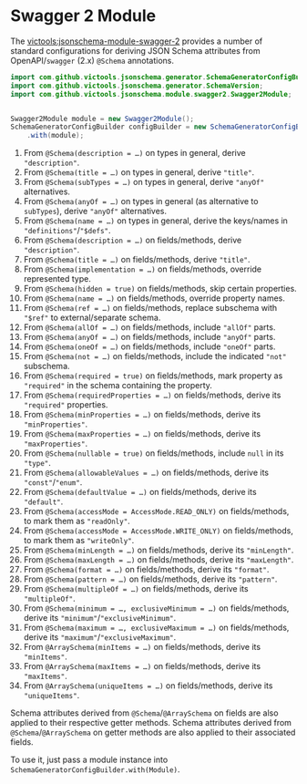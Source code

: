 # Swagger 2 Module
The [victools:jsonschema-module-swagger-2](https://github.com/victools/jsonschema-generator/tree/master/jsonschema-module-swagger-2) provides a number of standard configurations for deriving JSON Schema attributes from OpenAPI/`swagger` (2.x) `@Schema` annotations.

```java
import com.github.victools.jsonschema.generator.SchemaGeneratorConfigBuilder;
import com.github.victools.jsonschema.generator.SchemaVersion;
import com.github.victools.jsonschema.module.swagger2.Swagger2Module;


Swagger2Module module = new Swagger2Module();
SchemaGeneratorConfigBuilder configBuilder = new SchemaGeneratorConfigBuilder(SchemaVersion.DRAFT_2019_09)
    .with(module);
```

1. From `@Schema(description = …)` on types in general, derive `"description"`.
2. From `@Schema(title = …)` on types in general, derive `"title"`.
3. From `@Schema(subTypes = …)` on types in general, derive `"anyOf"` alternatives.
4. From `@Schema(anyOf = …)` on types in general (as alternative to `subTypes`), derive `"anyOf"` alternatives.
5. From `@Schema(name = …)` on types in general, derive the keys/names in `"definitions"`/`"$defs"`.
6. From `@Schema(description = …)` on fields/methods, derive `"description"`.
7. From `@Schema(title = …)` on fields/methods, derive `"title"`.
8. From `@Schema(implementation = …)` on fields/methods, override represented type.
9. From `@Schema(hidden = true)` on fields/methods, skip certain properties.
10. From `@Schema(name = …)` on fields/methods, override property names.
11. From `@Schema(ref = …)` on fields/methods, replace subschema with `"$ref"` to external/separate schema.
12. From `@Schema(allOf = …)` on fields/methods, include `"allOf"` parts.
13. From `@Schema(anyOf = …)` on fields/methods, include `"anyOf"` parts.
14. From `@Schema(oneOf = …)` on fields/methods, include `"oneOf"` parts.
15. From `@Schema(not = …)` on fields/methods, include the indicated `"not"` subschema.
16. From `@Schema(required = true)` on fields/methods, mark property as `"required"` in the schema containing the property.
17. From `@Schema(requiredProperties = …)` on fields/methods, derive its `"required"` properties.
18. From `@Schema(minProperties = …)` on fields/methods, derive its `"minProperties"`.
19. From `@Schema(maxProperties = …)` on fields/methods, derive its `"maxProperties"`.
20. From `@Schema(nullable = true)` on fields/methods, include `null` in its `"type"`.
21. From `@Schema(allowableValues = …)` on fields/methods, derive its `"const"`/`"enum"`.
22. From `@Schema(defaultValue = …)` on fields/methods, derive its `"default"`.
23. From `@Schema(accessMode = AccessMode.READ_ONLY)` on fields/methods, to mark them as `"readOnly"`.
24. From `@Schema(accessMode = AccessMode.WRITE_ONLY)` on fields/methods, to mark them as `"writeOnly"`.
25. From `@Schema(minLength = …)` on fields/methods, derive its `"minLength"`.
26. From `@Schema(maxLength = …)` on fields/methods, derive its `"maxLength"`.
27. From `@Schema(format = …)` on fields/methods, derive its `"format"`.
28. From `@Schema(pattern = …)` on fields/methods, derive its `"pattern"`.
29. From `@Schema(multipleOf = …)` on fields/methods, derive its `"multipleOf"`.
30. From `@Schema(minimum = …, exclusiveMinimum = …)` on fields/methods, derive its `"minimum"`/`"exclusiveMinimum"`.
31. From `@Schema(maximum = …, exclusiveMaximum = …)` on fields/methods, derive its `"maximum"`/`"exclusiveMaximum"`.
32. From `@ArraySchema(minItems = …)` on fields/methods, derive its `"minItems"`.
33. From `@ArraySchema(maxItems = …)` on fields/methods, derive its `"maxItems"`.
34. From `@ArraySchema(uniqueItems = …)` on fields/methods, derive its `"uniqueItems"`.

Schema attributes derived from `@Schema`/`@ArraySchema` on fields are also applied to their respective getter methods.
Schema attributes derived from `@Schema`/`@ArraySchema` on getter methods are also applied to their associated fields.

To use it, just pass a module instance into `SchemaGeneratorConfigBuilder.with(Module)`.
